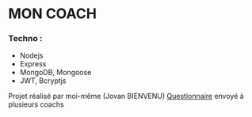 # MON COACH

### Techno :

- Nodejs
- Express
- MongoDB, Mongoose
- JWT, Bcryptjs

Projet réalisé par moi-même (Jovan BIENVENU)
[Questionnaire](https://form.dragnsurvey.com/survey/r/53ececb7) envoyé à plusieurs coachs
